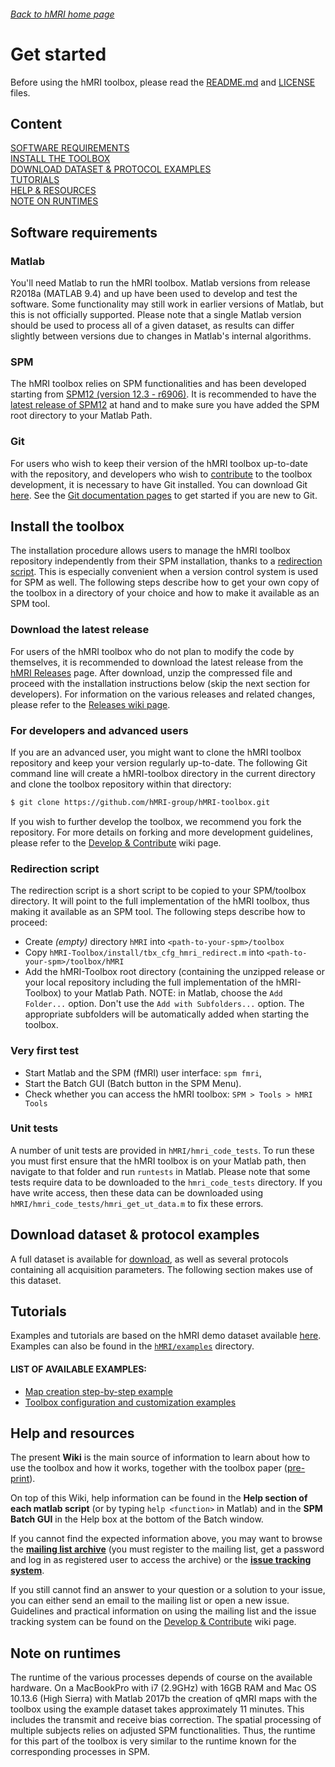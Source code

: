 ###### [Back to hMRI home page](Home)

# Get started 

Before using the hMRI toolbox, please read the [README.md](../blob/master/README.md) and [LICENSE](../blob/master/LICENSE) files.

## Content    

[SOFTWARE REQUIREMENTS](#software-requirements)     
[INSTALL THE TOOLBOX](#install-the-toolbox)     
[DOWNLOAD DATASET & PROTOCOL EXAMPLES](#download-dataset--protocol-examples)      
[TUTORIALS](#tutorials)            
[HELP & RESOURCES](#help-and-resources)       
[NOTE ON RUNTIMES](#note-on-runtimes)      
 
## Software requirements

### Matlab 

You'll need Matlab to run the hMRI toolbox. Matlab versions from release R2018a (MATLAB 9.4) and up have been used to develop and test the software. Some functionality may still work in earlier versions of Matlab, but this is not officially supported. Please note that a single Matlab version should be used to process all of a given dataset, as results can differ slightly between versions due to changes in Matlab's internal algorithms.

### SPM

The hMRI toolbox relies on SPM functionalities and has been developed starting from [SPM12 (version 12.3 - r6906)](http://www.fil.ion.ucl.ac.uk/spm/software/spm12/). It is recommended to have the [latest release of SPM12](http://www.fil.ion.ucl.ac.uk/spm/software/spm12/) at hand and to make sure you have added the SPM root directory to your Matlab Path.

### Git

For users who wish to keep their version of the hMRI toolbox up-to-date with the repository, and developers who wish to [contribute](Contribute) to the toolbox development, it is necessary to have Git installed. You can download Git [here](https://git-scm.com/downloads). See the [Git documentation pages](https://git-scm.com/doc) to get started if you are new to Git.

## Install the toolbox

The installation procedure allows users to manage the hMRI toolbox repository independently from their SPM installation, thanks to a [redirection script](#redirection-script). This is
especially convenient when a version control system is used for SPM as well.
The following steps describe how to get your own copy of the toolbox in a directory of your choice and how to make it available as an SPM tool. 

### Download the latest release

For users of the hMRI toolbox who do not plan to modify the code by themselves, it is recommended to download the latest release from the [hMRI Releases](../releases) page. After download, unzip the compressed file and proceed with the installation instructions below (skip the next section for developers). For information on the various releases and related changes, please refer to the [Releases wiki page](Releases).

### For developers and advanced users

If you are an advanced user, you might want to clone the hMRI toolbox repository and keep your version regularly up-to-date. 
The following Git command line will create a hMRI-toolbox directory in the current directory and clone 
the toolbox repository within that directory:     
```bash
$ git clone https://github.com/hMRI-group/hMRI-toolbox.git
```

If you wish to further develop the toolbox, we recommend you fork the repository. 
For more details on forking and more development guidelines, please refer to the [Develop & Contribute](Contribute) wiki page.

### Redirection script

The redirection script is a short script to be copied to your SPM/toolbox directory. It will point to the full implementation of the hMRI toolbox, thus making it available as an SPM tool. The following steps describe how to proceed:

- Create *(empty)* directory ```hMRI``` into ```<path-to-your-spm>/toolbox```    
- Copy ```hMRI-Toolbox/install/tbx_cfg_hmri_redirect.m``` into ```<path-to-your-spm>/toolbox/hMRI```
- Add the hMRI-Toolbox root directory (containing the unzipped release or your local repository including the full implementation of the hMRI-Toolbox) to your Matlab Path. NOTE: in Matlab, choose the `Add Folder...` option. Don't use the `Add with Subfolders...` option. The appropriate subfolders will be automatically added when starting the toolbox.

### Very first test

- Start Matlab and the SPM (fMRI) user interface: ```spm fmri```,
- Start the Batch GUI (Batch button in the SPM Menu). 
- Check whether you can access the hMRI toolbox: ```SPM > Tools > hMRI Tools```

### Unit tests
A number of unit tests are provided in `hMRI/hmri_code_tests`. To run these you must first ensure that the hMRI toolbox is on your Matlab path, then navigate to that folder and run `runtests` in Matlab. Please note that some tests require data to be downloaded to the `hmri_code_tests` directory. If you have write access, then these data can be downloaded using `hMRI/hmri_code_tests/hmri_get_ut_data.m` to fix these errors.

## Download dataset & protocol examples

A full dataset is available for [download][hMRI-dataset-zip-to-download], as well as several protocols containing all acquisition parameters. The following section makes use of this dataset.

## Tutorials

Examples and tutorials are based on the hMRI demo dataset available [here][hMRI-dataset-zip-to-download]. Examples can also be found in the [`hMRI/examples`](../blob/master/examples) directory. 

#### LIST OF AVAILABLE EXAMPLES:    
- [Map creation step-by-step example](MapCreation#example)
- [Toolbox configuration and customization examples](DefaultsAndCustomization#examples)

## Help and resources

The present **Wiki** is the main source of information to learn about how to use the toolbox and how it works, together with the toolbox paper ([pre-print](http://dx.doi.org/10.20347/WIAS.PREPRINT.2527)).
 
On top of this Wiki, help information can be found in the **Help section of each matlab script** 
(or by typing `help <function>` in Matlab) and in the **SPM Batch GUI** in the Help box at the bottom of the Batch window. 

If you cannot find the expected information above, 
you may want to browse the [**mailing list archive**](https://www.jiscmail.ac.uk/cgi-bin/webadmin?A0=HMRI-TOOLBOX) 
(you must register to the mailing list, get a password and log in as registered user to access the archive) 
or the [**issue tracking system**](../issues).

If you still cannot find an answer to your question or a solution to your issue, you can either send an email to the mailing list 
or open a new issue. Guidelines and practical information on using the mailing list and the issue tracking 
system can be found on the [Develop & Contribute](Contribute) wiki page. 

## Note on runtimes

The runtime of the various processes depends of course on the available hardware. 
On a MacBookPro with i7 (2.9GHz) with 16GB RAM and Mac OS 10.13.6 (High Sierra) with Matlab 2017b 
the creation of qMRI maps with the toolbox using the example dataset takes approximately 11 minutes.
This includes the transmit and receive bias correction. The spatial processing of multiple subjects relies 
on adjusted SPM functionalities. Thus, the runtime for this part of the toolbox is very similar to the runtime 
known for the corresponding processes in SPM.


[hMRI-dataset-zip-to-download]: HmriDemoDataset